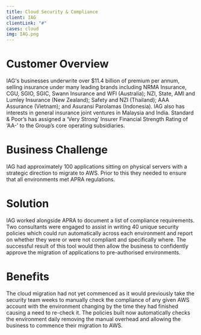 ```yaml
---
title: Cloud Security & Compliance
client: IAG
clientLink: "#"
cases: cloud
img: IAG.png
---
```


# Customer Overview

IAG's businesses underwrite over $11.4 billion of premium per annum, selling insurance under many leading brands including NRMA Insurance, CGU, SGIO, SGIC, Swann Insurance and WFI (Australia); NZI, State, AMI and Lumley Insurance (New Zealand); Safety and NZI (Thailand); AAA Assurance (Vietnam); and Asuransi Parolamas (Indonesia). IAG also has interests in general insurance joint ventures in Malaysia and India. Standard & Poor’s has assigned a ‘Very Strong’ Insurer Financial Strength Rating of ‘AA-’ to the Group’s core operating subsidiaries.

# Business Challenge

IAG had approximately 100 applications sitting on physical servers with a strategic direction to migrate to AWS. Prior to this they needed to ensure that all environments met APRA regulations.

# Solution

IAG worked alongside APRA to document a list of compliance requirements. Two consultants were engaged to assist in writing 40 unique security policies which could run automatically across each environment and report on whether they were or were not compliant and specifically where. The successful result of this tool would then allow the business to confidently approve the migration of applications to pre-authorised environments.

# Benefits

The cloud migration had not yet commenced as it would previously take the security team weeks to manually check the compliance of any given AWS account with the environment changing by the time they had finished causing a need to re-check it. The policies built now automatically checks the environment daily removing the manual overhead and allowing the business to commence their migration to AWS.
